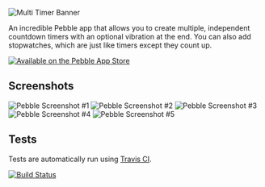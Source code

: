 ![Multi Timer Banner](https://smallstoneapps.s3.amazonaws.com/multi-timer/marketing/banner_02.png)

An incredible Pebble app that allows you to create multiple, independent countdown timers with an optional vibration at the end. You can also add stopwatches, which are just like timers except they count up.

[![Available on the Pebble App Store](http://dev.pblweb.com/badge/52d30a1d19412b4d84000025/black/medium/)][1]

## Screenshots

![Pebble Screenshot #1](http://pblweb.com/screenshots/wrap/?colour=steel_stainless&url=https://raw.githubusercontent.com/smallstoneapps/multi-timer/master/marketing/screenshots/2.7/multi-timer_2-7_01.png)
![Pebble Screenshot #2](http://pblweb.com/screenshots/wrap/?colour=steel_stainless&url=https://raw.githubusercontent.com/smallstoneapps/multi-timer/master/marketing/screenshots/2.7/multi-timer_2-7_02.png)
![Pebble Screenshot #3](http://pblweb.com/screenshots/wrap/?colour=steel_stainless&url=https://raw.githubusercontent.com/smallstoneapps/multi-timer/master/marketing/screenshots/2.7/multi-timer_2-7_03.png)
![Pebble Screenshot #4](http://pblweb.com/screenshots/wrap/?colour=steel_stainless&url=https://raw.githubusercontent.com/smallstoneapps/multi-timer/master/marketing/screenshots/2.7/multi-timer_2-7_04.png)
![Pebble Screenshot #5](http://pblweb.com/screenshots/wrap/?colour=steel_stainless&url=https://raw.githubusercontent.com/smallstoneapps/multi-timer/master/marketing/screenshots/2.7/multi-timer_2-7_05.png)

## Tests

Tests are automatically run using [Travis CI][2].

[![Build Status](https://travis-ci.org/smallstoneapps/multi-timer.png?branch=master)][3]

[1]: http://pblweb.com/appstore/52d30a1d19412b4d84000025
[2]: https://travis-ci.org/
[3]: https://travis-ci.org/smallstoneapps/multi-timer/